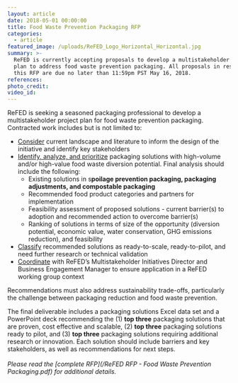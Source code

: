```yaml
---
layout: article
date: 2018-05-01 00:00:00
title: Food Waste Prevention Packaging RFP
categories:
  - article
featured_image: /uploads/ReFED_Logo_Horizontal_Horizontal.jpg
summary: >-
  ReFED is currently accepting proposals to develop a multistakeholder project
  plan to address food waste prevention packaging. All proposals in response to
  this RFP are due no later than 11:59pm PST May 16, 2018.
references:
photo_credit:
video_id:
---
```


ReFED is seeking a seasoned packaging professional to develop a multistakeholder project plan for food waste prevention packaging. Contracted work includes but is not limited to:&nbsp;

* <u>Consider</u>&nbsp;current landscape and literature to inform the design of the initiative and identify key stakeholders
* <u>Identify, analyze, and prioritize</u>&nbsp;packaging solutions with high-volume and/or high-value food waste diversion potential. Final analysis should include the following:
  * Existing solutions in s**poilage prevention packaging, packaging adjustments, and compostable packaging**
  * Recommended food product categories and partners for implementation
  * Feasibility assessment of proposed solutions - current barrier(s) to adoption and recommended action to overcome barrier(s)
  * Ranking of solutions in terms of size of the opportunity (diversion potential, economic value, water conservation, GHG emissions reduction), and feasibility
* <u>Classify</u>&nbsp;recommended solutions as ready-to-scale, ready-to-pilot, and need further research or technical validation
* <u>Coordinate</u>&nbsp;with ReFED’s Multistakeholder Initiatives Director and Business Engagement Manager to ensure application in a ReFED working group context

Recommendations must also address sustainability trade-offs, particularly the challenge between packaging reduction and food waste prevention.

The final deliverable includes a packaging solutions Excel data set and a PowerPoint deck recommending the (1)&nbsp;**top three**&nbsp;packaging solutions that are proven, cost effective and scalable, (2)&nbsp;**top three**&nbsp;packaging solutions ready to pilot, and (3)&nbsp;**top three**&nbsp;packaging solutions requiring additional research or innovation. Each solution should include barriers and key stakeholders, as well as recommendations for next steps. &nbsp;<br><br>*Please read the [complete RFP](/ReFED RFP - Food Waste Prevention Packaging.pdf) for additional details.*